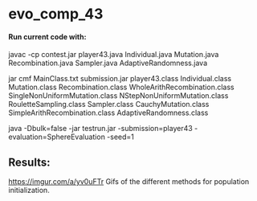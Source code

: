 # evo_comp_43

#### Run current code with:

javac -cp contest.jar player43.java Individual.java Mutation.java Recombination.java Sampler.java AdaptiveRandomness.java

jar cmf MainClass.txt submission.jar player43.class Individual.class Mutation.class Recombination.class WholeArithRecombination.class SingleNonUniformMutation.class NStepNonUniformMutation.class RouletteSampling.class Sampler.class CauchyMutation.class SimpleArithRecombination.class AdaptiveRandomness.class

 java -Dbulk=false -jar testrun.jar -submission=player43 -evaluation=SphereEvaluation -seed=1

## Results:
https://imgur.com/a/yv0uFTr
Gifs of the different methods for population initialization.
